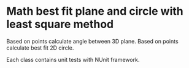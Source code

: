 # Math best fit plane and circle with least square method

Based on points calculate angle between 3D plane.
Based on points calculate best fit 2D circle.

Each class contains unit tests with NUnit framework.



